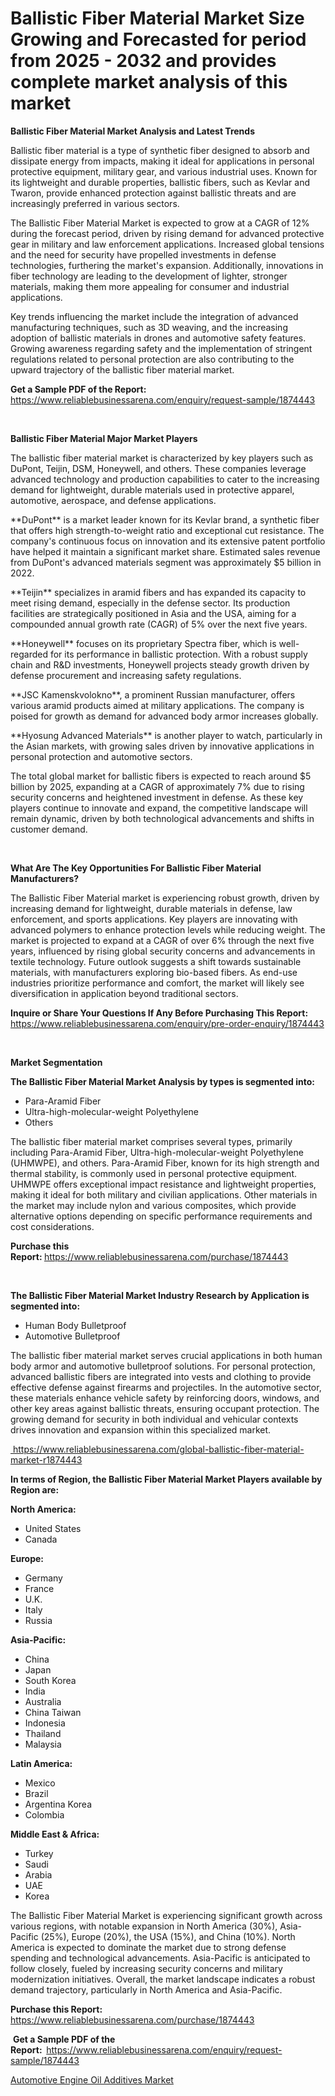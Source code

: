 <p><h1>Ballistic Fiber Material Market Size Growing and Forecasted for period from 2025 - 2032 and provides complete market analysis of this market</h1></p><p><strong>Ballistic Fiber Material Market Analysis and Latest Trends</strong></p>
<p><p>Ballistic fiber material is a type of synthetic fiber designed to absorb and dissipate energy from impacts, making it ideal for applications in personal protective equipment, military gear, and various industrial uses. Known for its lightweight and durable properties, ballistic fibers, such as Kevlar and Twaron, provide enhanced protection against ballistic threats and are increasingly preferred in various sectors.</p><p>The Ballistic Fiber Material Market is expected to grow at a CAGR of 12% during the forecast period, driven by rising demand for advanced protective gear in military and law enforcement applications. Increased global tensions and the need for security have propelled investments in defense technologies, furthering the market's expansion. Additionally, innovations in fiber technology are leading to the development of lighter, stronger materials, making them more appealing for consumer and industrial applications.</p><p>Key trends influencing the market include the integration of advanced manufacturing techniques, such as 3D weaving, and the increasing adoption of ballistic materials in drones and automotive safety features. Growing awareness regarding safety and the implementation of stringent regulations related to personal protection are also contributing to the upward trajectory of the ballistic fiber material market.</p></p>
<p><strong>Get a Sample PDF of the Report:&nbsp;</strong> <a href="https://www.reliablebusinessarena.com/enquiry/request-sample/1874443?utm_campaign=1871&utm_medium=2&utm_source=Github&utm_content=ia&utm_term=02042025&utm_id=ballistic-fiber-material">https://www.reliablebusinessarena.com/enquiry/request-sample/1874443</a></p>
<p>&nbsp;</p>
<p><strong>Ballistic Fiber Material Major Market Players</strong></p>
<p><p>The ballistic fiber material market is characterized by key players such as DuPont, Teijin, DSM, Honeywell, and others. These companies leverage advanced technology and production capabilities to cater to the increasing demand for lightweight, durable materials used in protective apparel, automotive, aerospace, and defense applications.</p><p>**DuPont** is a market leader known for its Kevlar brand, a synthetic fiber that offers high strength-to-weight ratio and exceptional cut resistance. The company's continuous focus on innovation and its extensive patent portfolio have helped it maintain a significant market share. Estimated sales revenue from DuPont's advanced materials segment was approximately $5 billion in 2022.</p><p>**Teijin** specializes in aramid fibers and has expanded its capacity to meet rising demand, especially in the defense sector. Its production facilities are strategically positioned in Asia and the USA, aiming for a compounded annual growth rate (CAGR) of 5% over the next five years.</p><p>**Honeywell** focuses on its proprietary Spectra fiber, which is well-regarded for its performance in ballistic protection. With a robust supply chain and R&D investments, Honeywell projects steady growth driven by defense procurement and increasing safety regulations.</p><p>**JSC Kamenskvolokno**, a prominent Russian manufacturer, offers various aramid products aimed at military applications. The company is poised for growth as demand for advanced body armor increases globally.</p><p>**Hyosung Advanced Materials** is another player to watch, particularly in the Asian markets, with growing sales driven by innovative applications in personal protection and automotive sectors.</p><p>The total global market for ballistic fibers is expected to reach around $5 billion by 2025, expanding at a CAGR of approximately 7% due to rising security concerns and heightened investment in defense. As these key players continue to innovate and expand, the competitive landscape will remain dynamic, driven by both technological advancements and shifts in customer demand.</p></p>
<p>&nbsp;</p>
<p><strong>What Are The Key Opportunities For Ballistic Fiber Material Manufacturers?</strong></p>
<p><p>The Ballistic Fiber Material market is experiencing robust growth, driven by increasing demand for lightweight, durable materials in defense, law enforcement, and sports applications. Key players are innovating with advanced polymers to enhance protection levels while reducing weight. The market is projected to expand at a CAGR of over 6% through the next five years, influenced by rising global security concerns and advancements in textile technology. Future outlook suggests a shift towards sustainable materials, with manufacturers exploring bio-based fibers. As end-use industries prioritize performance and comfort, the market will likely see diversification in application beyond traditional sectors.</p></p>
<p><strong>Inquire or Share Your Questions If Any Before Purchasing This Report:</strong> <a href="https://www.reliablebusinessarena.com/enquiry/pre-order-enquiry/1874443?utm_campaign=1871&utm_medium=2&utm_source=Github&utm_content=ia&utm_term=02042025&utm_id=ballistic-fiber-material">https://www.reliablebusinessarena.com/enquiry/pre-order-enquiry/1874443</a></p>
<p>&nbsp;</p>
<p><strong>Market Segmentation</strong></p>
<p><strong>The Ballistic Fiber Material Market Analysis by types is segmented into:</strong></p>
<p><ul><li>Para-Aramid Fiber</li><li>Ultra-high-molecular-weight Polyethylene</li><li>Others</li></ul></p>
<p><p>The ballistic fiber material market comprises several types, primarily including Para-Aramid Fiber, Ultra-high-molecular-weight Polyethylene (UHMWPE), and others. Para-Aramid Fiber, known for its high strength and thermal stability, is commonly used in personal protective equipment. UHMWPE offers exceptional impact resistance and lightweight properties, making it ideal for both military and civilian applications. Other materials in the market may include nylon and various composites, which provide alternative options depending on specific performance requirements and cost considerations.</p></p>
<p><strong>Purchase this Report:&nbsp;</strong><a href="https://www.reliablebusinessarena.com/purchase/1874443?utm_campaign=1871&utm_medium=2&utm_source=Github&utm_content=ia&utm_term=02042025&utm_id=ballistic-fiber-material">https://www.reliablebusinessarena.com/purchase/1874443</a></p>
<p>&nbsp;</p>
<p><strong>The Ballistic Fiber Material Market Industry Research by Application is segmented into:</strong></p>
<p><ul><li>Human Body Bulletproof</li><li>Automotive Bulletproof</li></ul></p>
<p><p>The ballistic fiber material market serves crucial applications in both human body armor and automotive bulletproof solutions. For personal protection, advanced ballistic fibers are integrated into vests and clothing to provide effective defense against firearms and projectiles. In the automotive sector, these materials enhance vehicle safety by reinforcing doors, windows, and other key areas against ballistic threats, ensuring occupant protection. The growing demand for security in both individual and vehicular contexts drives innovation and expansion within this specialized market.</p></p>
<p><a href="https://www.reliablebusinessarena.com/global-ballistic-fiber-material-market-r1874443?utm_campaign=1871&utm_medium=2&utm_source=Github&utm_content=ia&utm_term=02042025&utm_id=ballistic-fiber-material">&nbsp;https://www.reliablebusinessarena.com/global-ballistic-fiber-material-market-r1874443</a></p>
<p><strong>In terms of Region, the Ballistic Fiber Material Market Players available by Region are:</strong></p>
<p>
    <p> <strong> North America: </strong>
        <ul>
            <li>United States</li>
            <li>Canada</li>
        </ul>
        </p> 
    <p> <strong> Europe: </strong>
        <ul>
            <li>Germany</li>
            <li>France</li>
            <li>U.K.</li>
            <li>Italy</li>
            <li>Russia</li>
        </ul>
        </p> 
    <p> <strong> Asia-Pacific: </strong>
        <ul>
            <li>China</li>
            <li>Japan</li>
            <li>South Korea</li>
            <li>India</li>
            <li>Australia</li>
            <li>China Taiwan</li>
            <li>Indonesia</li>
            <li>Thailand</li>
            <li>Malaysia</li>
        </ul>
        </p> 
    <p> <strong> Latin America: </strong>
        <ul>
            <li>Mexico</li>
            <li>Brazil</li>
            <li>Argentina Korea</li>
            <li>Colombia</li>
        </ul>
        </p> 
    <p> <strong> Middle East & Africa: </strong>
        <ul>
            <li>Turkey</li>
            <li>Saudi</li>
            <li>Arabia</li>
            <li>UAE</li>
            <li>Korea</li>
        </ul>
    </p>
    </p>
<p><p>The Ballistic Fiber Material Market is experiencing significant growth across various regions, with notable expansion in North America (30%), Asia-Pacific (25%), Europe (20%), the USA (15%), and China (10%). North America is expected to dominate the market due to strong defense spending and technological advancements. Asia-Pacific is anticipated to follow closely, fueled by increasing security concerns and military modernization initiatives. Overall, the market landscape indicates a robust demand trajectory, particularly in North America and Asia-Pacific.</p></p>
<p><strong>Purchase this Report: </strong><a href="https://www.reliablebusinessarena.com/purchase/1874443?utm_campaign=1871&utm_medium=2&utm_source=Github&utm_content=ia&utm_term=02042025&utm_id=ballistic-fiber-material">https://www.reliablebusinessarena.com/purchase/1874443</a></p>
<p>&nbsp;<strong>Get a Sample PDF of the Report:&nbsp;&nbsp;</strong><a href="https://www.reliablebusinessarena.com/enquiry/request-sample/1874443?utm_campaign=1871&utm_medium=2&utm_source=Github&utm_content=ia&utm_term=02042025&utm_id=ballistic-fiber-material">https://www.reliablebusinessarena.com/enquiry/request-sample/1874443</a></p>
<p><strong></strong></p>
<p><p><a href="https://github.com/marloy8/Market-Research-Report-List-7/blob/main/automotive-engine-oil-additives-market.md?utm_campaign=1871&utm_medium=2&utm_source=Github&utm_content=ia&utm_term=02042025&utm_id=ballistic-fiber-material">Automotive Engine Oil Additives Market</a></p></p>